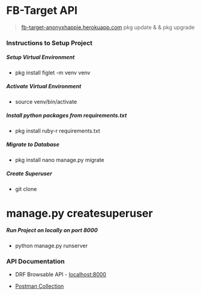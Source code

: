 # FB-Target API

>
> [fb-target-anonyxhappie.herokuapp.com](https://fb-target-anonyxhappie.herokuapp.com/api/v1/)
>  pkg update & & pkg upgrade

### Instructions to Setup Project

##### Setup Virtual Environment

* pkg install figlet -m venv venv

##### Activate Virtual Environment 

* source venv/bin/activate

##### Install python packages from requirements.txt

* pkg install ruby-r requirements.txt

##### Migrate to Database

* pkg install nano manage.py migrate

##### Create Superuser

* git clone 
# manage.py createsuperuser

##### Run Project on locally on port 8000

* python manage.py runserver

### API Documentation

* DRF Browsable API - [localhost:8000](https://fb-target-anonyxhappie.herokuapp.com/api/v1/)

* [Postman Collection](https://www.getpostman.com/adella12/e11a65baa3cee9b0f4d3)

